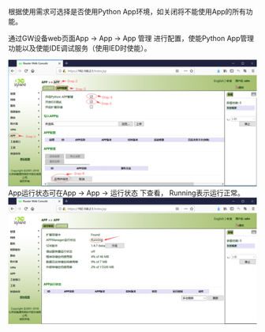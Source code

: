 根据使用需求可选择是否使用Python App环境，如关闭将不能使用App的所有功能。


通过GW设备web页面App -&gt; App -&gt; App 管理 进行配置，使能Python App管理功能以及使能IDE调试服务（使用IED时使能）。

![](/assets/pythonenvi.png)App运行状态可在App -&gt; App -&gt; 运行状态 下查看， Running表示运行正常。![](/assets/pythonenvstatus.png)



